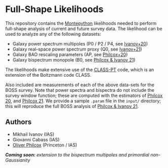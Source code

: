 # Full-Shape Likelihoods

This repository contains the [Montepython](https://github.com/brinckmann/montepython_public) likelihoods needed to perform full-shape analysis of current and future survey data. The likelihood can be used to analyze any of the following datasets:
- Galaxy power spectrum multipoles (P0 / P2 / P4, see [Ivanov+20](https://arxiv.org/abs/1909.05277))
- Galaxy real-space power spectrum proxy (Q0, see [Ivanov+21](https://arxiv.org/abs/2110.00006))
- Galaxy BAO rescaling parameters (AP, see [Philcox+20](https://arxiv.org/abs/2002.04035))
- Galaxy bispectrum monopole (B0, see [Philcox & Ivanov 21](https://arxiv.org/abs/2112.04515))

The likelihoods make extensive use of the [CLASS-PT](https://github.com/michalychforever/CLASS-PT) code, which is an extension of the Boltzmann code CLASS.

Also included are measurements of each of the above data-sets for the BOSS survey. Note that power spectra and bispectra do not include the survey window function; these are computed with the estimators of [Philcox 20](https://arxiv.org/abs/2012.09389), and [Philcox 21](https://arxiv.org/abs/2107.06287). We provide a sample ```.param``` file in the ```input/``` directory; this will reproduce the full BOSS analysis of [Philcox & Ivanov 21](https://arxiv.org/abs/2112.04515).

## Authors
- Mikhail Ivanov (IAS)
- Giovanni Cabass (IAS)
- [Oliver Philcox](mailto:ohep2@cantab.ac.uk) (Princeton / IAS)

***Coming soon:*** *extension to the bispectrum multipoles and primordial non-Gaussianity*
